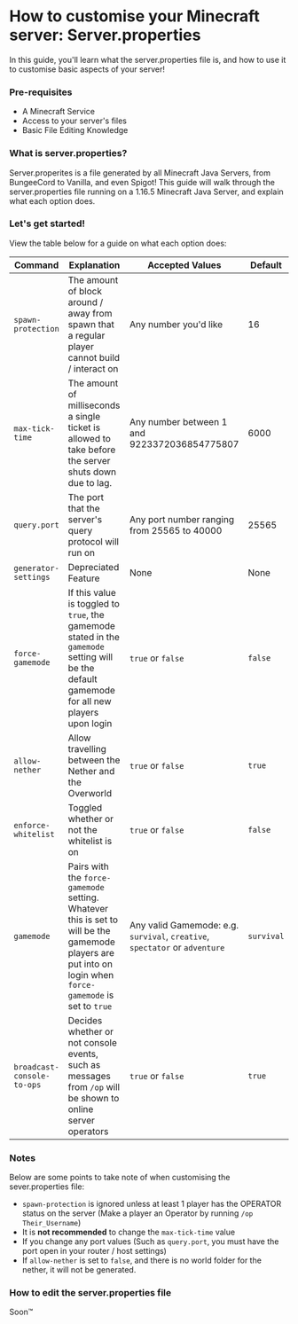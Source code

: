 # How to customise your Minecraft server: Server.properties
In this guide, you'll learn what the server.properties file is, and how to use it to customise basic aspects of your server!

### Pre-requisites
- A Minecraft Service
- Access to your server's files
- Basic File Editing Knowledge

### What is server.properties?
Server.properites is a file generated by all Minecraft Java Servers, from BungeeCord to Vanilla, and even Spigot! This guide will walk through the server.properties file running on a 1.16.5 Minecraft Java Server, and explain what each option does.

### Let's get started!
View the table below for a guide on what each option does:

| Command | Explanation | Accepted Values | Default |
| --- | --- | --- | --- |
| `spawn-protection` | The amount of block around / away from spawn that a regular player cannot build / interact on | Any number you'd like | 16 |
| `max-tick-time` | The amount of milliseconds a single ticket is allowed to take before the server shuts down due to lag. | Any number between 1 and 9223372036854775807 | 6000 |
| `query.port` | The port that the server's query protocol will run on | Any port number ranging from 25565 to 40000 | 25565 |
| `generator-settings` | Depreciated Feature | None | None |
| `force-gamemode` | If this value is toggled to `true`, the gamemode stated in the `gamemode` setting will be the default gamemode for all new players upon login | `true` or `false` | `false` |
| `allow-nether` | Allow travelling between the Nether and the Overworld | `true` or `false` | `true` |
| `enforce-whitelist` | Toggled whether or not the whitelist is on | `true` or `false` | `false` |
| `gamemode` | Pairs with the `force-gamemode` setting. Whatever this is set to will be the gamemode players are put into on login when `force-gamemode` is set to `true` | Any valid Gamemode: e.g. `survival`, `creative`, `spectator` or `adventure` | `survival` |
| `broadcast-console-to-ops` | Decides whether or not console events, such as messages from `/op` will be shown to online server operators | `true` or `false` | `true` |

### Notes
Below are some points to take note of when customising the sever.properties file:
- `spawn-protection` is ignored unless at least 1 player has the OPERATOR status on the server (Make a player an Operator by running `/op Their_Username`)
- It is __not recommended__ to change the `max-tick-time` value
- If you change any port values (Such as `query.port`, you must have the port open in your router / host settings)
- If `allow-nether` is set to `false`, and there is no world folder for the nether, it will not be generated.

### How to edit the server.properties file
Soon:tm:
